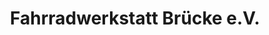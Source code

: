 ---
title: "Fahrradwerkstatt Brücke e.V."
url: /delmenhorst/fahrradwerkstatt-bruecke-e-v/
shop: Fahrrad
---